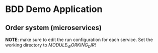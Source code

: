 # BDD Demo Application
## Order system (microservices)

**NOTE**: make sure to edit the run configuration for each service. Set the working directory to $MODULE_WORKING_DIR$!